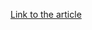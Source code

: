 [Link to the article](https://news.sophos.com/en-us/2021/08/12/gootloaders-mothership-controls-malicious-content/)
